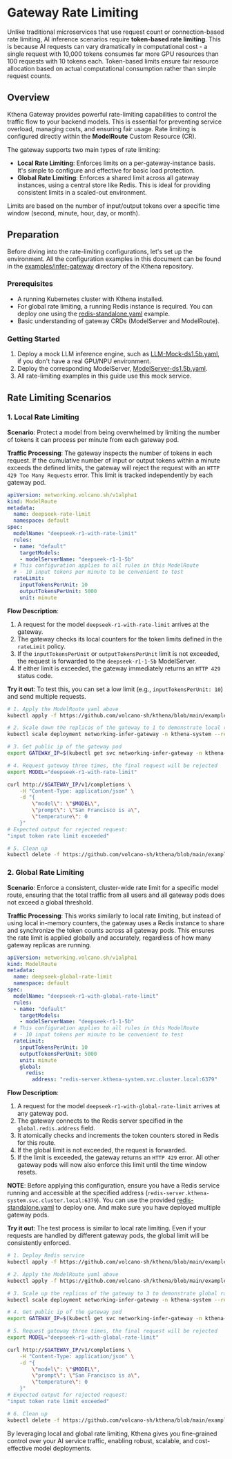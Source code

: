 # Gateway Rate Limiting

Unlike traditional microservices that use request count or connection-based rate limiting, AI inference scenarios require **token-based rate limiting**. This is because AI requests can vary dramatically in computational cost - a single request with 10,000 tokens consumes far more GPU resources than 100 requests with 10 tokens each. Token-based limits ensure fair resource allocation based on actual computational consumption rather than simple request counts.

## Overview

Kthena Gateway provides powerful rate-limiting capabilities to control the traffic flow to your backend models. This is essential for preventing service overload, managing costs, and ensuring fair usage. Rate limiting is configured directly within the **ModelRoute** Custom Resource (CR).

The gateway supports two main types of rate limiting:
- **Local Rate Limiting**: Enforces limits on a per-gateway-instance basis. It\'s simple to configure and effective for basic load protection.
- **Global Rate Limiting**: Enforces a shared limit across all gateway instances, using a central store like Redis. This is ideal for providing consistent limits in a scaled-out environment.

Limits are based on the number of input/output tokens over a specific time window (second, minute, hour, day, or month).

## Preparation

Before diving into the rate-limiting configurations, let's set up the environment. All the configuration examples in this document can be found in the [examples/infer-gateway](https://github.com/volcano-sh/kthena/tree/main/examples/infer-gateway) directory of the Kthena repository.

### Prerequisites

- A running Kubernetes cluster with Kthena installed.
- For global rate limiting, a running Redis instance is required. You can deploy one using the [redis-standalone.yaml](../../../../examples/redis/redis-standalone.yaml) example.
- Basic understanding of gateway CRDs (ModelServer and ModelRoute).

### Getting Started

1.  Deploy a mock LLM inference engine, such as [LLM-Mock-ds1.5b.yaml](../../../../examples/infer-gateway/LLM-Mock-ds1.5b.yaml), if you don't have a real GPU/NPU environment.
2.  Deploy the corresponding ModelServer, [ModelServer-ds1.5b.yaml](../../../../examples/infer-gateway/ModelServer-ds1.5b.yaml).
3.  All rate-limiting examples in this guide use this mock service.

## Rate Limiting Scenarios

### 1. Local Rate Limiting

**Scenario**: Protect a model from being overwhelmed by limiting the number of tokens it can process per minute from each gateway pod.

**Traffic Processing**: The gateway inspects the number of tokens in each request. If the cumulative number of input or output tokens within a minute exceeds the defined limits, the gateway will reject the request with an `HTTP 429 Too Many Requests` error. This limit is tracked independently by each gateway pod.

```yaml
apiVersion: networking.volcano.sh/v1alpha1
kind: ModelRoute
metadata:
  name: deepseek-rate-limit
  namespace: default
spec:
  modelName: "deepseek-r1-with-rate-limit"
  rules:
  - name: "default"
    targetModels:
    - modelServerName: "deepseek-r1-1-5b"
  # This configuration applies to all rules in this ModelRoute
  # - 10 input tokens per minute to be convenient to test
  rateLimit:
    inputTokensPerUnit: 10
    outputTokensPerUnit: 5000
    unit: minute
```

**Flow Description**:
1.  A request for the model `deepseek-r1-with-rate-limit` arrives at the gateway.
2.  The gateway checks its local counters for the token limits defined in the `rateLimit` policy.
3.  If the `inputTokensPerUnit` or `outputTokensPerUnit` limit is not exceeded, the request is forwarded to the `deepseek-r1-1-5b` ModelServer.
4.  If either limit is exceeded, the gateway immediately returns an `HTTP 429` status code.

**Try it out**:
To test this, you can set a low limit (e.g., `inputTokensPerUnit: 10`) and send multiple requests.

```bash
# 1. Apply the ModelRoute yaml above
kubectl apply -f https://github.com/volcano-sh/kthena/blob/main/examples/infer-gateway/ModelRouteWithRateLimit.yaml

# 2. Scale down the replicas of the gateway to 1 to demonstrate local rate limiting
kubectl scale deployment networking-infer-gateway -n kthena-system --replicas=1

# 3. Get public ip of the gateway pod
export GATEWAY_IP=$(kubectl get svc networking-infer-gateway -n kthena-system -o jsonpath='{.status.loadBalancer.ingress[0].ip}')

# 4. Request gateway three times, the final request will be rejected
export MODEL="deepseek-r1-with-rate-limit"

curl http://$GATEWAY_IP/v1/completions \
    -H "Content-Type: application/json" \
    -d "{
        \"model\": \"$MODEL\",
        \"prompt\": \"San Francisco is a\",
        \"temperature\": 0
    }"
# Expected output for rejected request:
"input token rate limit exceeded"

# 5. Clean up
kubectl delete -f https://github.com/volcano-sh/kthena/blob/main/examples/infer-gateway/ModelRouteWithRateLimit.yaml
```

### 2. Global Rate Limiting

**Scenario**: Enforce a consistent, cluster-wide rate limit for a specific model route, ensuring that the total traffic from all users and all gateway pods does not exceed a global threshold.

**Traffic Processing**: This works similarly to local rate limiting, but instead of using local in-memory counters, the gateway uses a Redis instance to share and synchronize the token counts across all gateway pods. This ensures the rate limit is applied globally and accurately, regardless of how many gateway replicas are running.

```yaml
apiVersion: networking.volcano.sh/v1alpha1
kind: ModelRoute
metadata:
  name: deepseek-global-rate-limit
  namespace: default
spec:
  modelName: "deepseek-r1-with-global-rate-limit"
  rules:
  - name: "default"
    targetModels:
    - modelServerName: "deepseek-r1-1-5b"
  # This configuration applies to all rules in this ModelRoute
  # - 10 input tokens per minute to be convenient to test
  rateLimit:
    inputTokensPerUnit: 10
    outputTokensPerUnit: 5000
    unit: minute
    global:
      redis:
        address: "redis-server.kthena-system.svc.cluster.local:6379"
```

**Flow Description**:
1.  A request for the model `deepseek-r1-with-global-rate-limit` arrives at any gateway pod.
2.  The gateway connects to the Redis server specified in the `global.redis.address` field.
3.  It atomically checks and increments the token counters stored in Redis for this route.
4.  If the global limit is not exceeded, the request is forwarded.
5.  If the limit is exceeded, the gateway returns an `HTTP 429` error. All other gateway pods will now also enforce this limit until the time window resets.

**NOTE**: Before applying this configuration, ensure you have a Redis service running and accessible at the specified address (`redis-server.kthena-system.svc.cluster.local:6379`). You can use the provided [redis-standalone.yaml](../../../../examples/redis/redis-standalone.yaml) to deploy one. And make sure you have deployed multiple gateway pods.

**Try it out**:
The test process is similar to local rate limiting. Even if your requests are handled by different gateway pods, the global limit will be consistently enforced.

```bash
# 1. Deploy Redis service
kubectl apply -f https://github.com/volcano-sh/kthena/blob/main/examples/redis/redis-standalone.yaml

# 2. Apply the ModelRoute yaml above
kubectl apply -f https://github.com/volcano-sh/kthena/blob/main/examples/infer-gateway/ModelRouteWithGlobalRateLimit.yaml

# 3. Scale up the replicas of the gateway to 3 to demonstrate global rate limiting
kubectl scale deployment networking-infer-gateway -n kthena-system --replicas=3

# 4. Get public ip of the gateway pod
export GATEWAY_IP=$(kubectl get svc networking-infer-gateway -n kthena-system -o jsonpath='{.status.loadBalancer.ingress[0].ip}')

# 5. Request gateway three times, the final request will be rejected
export MODEL="deepseek-r1-with-global-rate-limit"

curl http://$GATEWAY_IP/v1/completions \
    -H "Content-Type: application/json" \
    -d "{
        \"model\": \"$MODEL\",
        \"prompt\": \"San Francisco is a\",
        \"temperature\": 0
    }"
# Expected output for rejected request:
"input token rate limit exceeded"

# 6. Clean up
kubectl delete -f https://github.com/volcano-sh/kthena/blob/main/examples/infer-gateway/ModelRouteWithGlobalRateLimit.yaml
```

By leveraging local and global rate limiting, Kthena gives you fine-grained control over your AI service traffic, enabling robust, scalable, and cost-effective model deployments.
